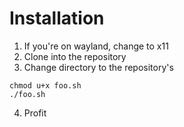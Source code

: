 # Installation
1. If you're on wayland, change to x11
2. Clone into the repository
3. Change directory to the repository's
```
chmod u+x foo.sh
./foo.sh
```
4. Profit
